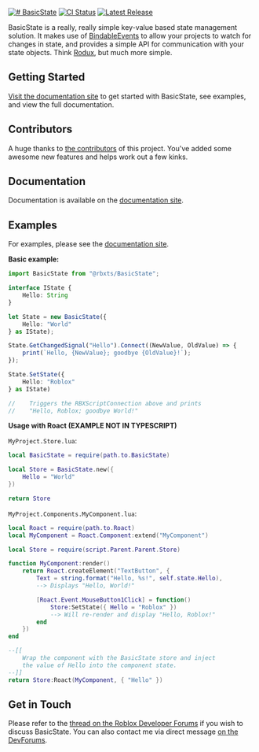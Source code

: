<!-- Link References -->
[repo]: https://github.com/csqrl/BasicState
[contribs]: https://github.com/csqrl/BasicState/graphs/contributors
[actions]: https://github.com/csqrl/BasicState/actions
[latest-release]: https://github.com/csqrl/BasicState/releases/latest

[docs]: https://csqrl.github.io/BasicState
[docs-example]: https://csqrl.github.io/BasicState/example

[forum]: https://devforum.roblox.com/t/571355
[forum-dm]: https://devforum.roblox.com/new-message?username=csqrl

<!-- Image References -->
[img-cover]: resources/basicstate-cover.png
[img-ci-status]: https://github.com/csqrl/BasicState/actions/workflows/ci.yml/badge.svg
[img-latest-release]: https://img.shields.io/github/v/release/csqrl/BasicState?label=version

<!-- Content -->
[![# BasicState][img-cover]][docs]
[![CI Status][img-ci-status]][actions] [![Latest Release][img-latest-release]][latest-release]

BasicState is a really, really simple key-value based state management solution. It makes use of [BindableEvents](https://developer.roblox.com/en-us/api-reference/class/BindableEvent) to allow your projects to watch for changes in state, and provides a simple API for communication with your state objects. Think [Rodux](https://roblox.github.io/rodux/), but much more simple.

## Getting Started
[Visit the documentation site][docs] to get started with BasicState, see examples, and view the full documentation.

## Contributors
A huge thanks to [the contributors][contribs] of this project. You've added some awesome new features and helps work out a few kinks.

## Documentation
Documentation is available on the [documentation site][docs].

## Examples
For examples, please see the [documentation site][docs-example].

**Basic example:**
```typescript
import BasicState from "@rbxts/BasicState";

interface IState {
    Hello: String
}

let State = new BasicState({
    Hello: "World"
} as IState);

State.GetChangedSignal("Hello").Connect((NewValue, OldValue) => {
    print(`Hello, {NewValue}; goodbye {OldValue}!`);
});

State.SetState({
    Hello: "Roblox"
} as IState)

//    Triggers the RBXScriptConnection above and prints
//    "Hello, Roblox; goodbye World!"

```

**Usage with Roact (EXAMPLE NOT IN TYPESCRIPT)**

`MyProject.Store.lua`:

```lua
local BasicState = require(path.to.BasicState)

local Store = BasicState.new({
    Hello = "World"
})

return Store
```

`MyProject.Components.MyComponent.lua`:
```lua
local Roact = require(path.to.Roact)
local MyComponent = Roact.Component:extend("MyComponent")

local Store = require(script.Parent.Parent.Store)

function MyComponent:render()
    return Roact.createElement("TextButton", {
        Text = string.format("Hello, %s!", self.state.Hello),
        --> Displays "Hello, World!"

        [Roact.Event.MouseButton1Click] = function()
            Store:SetState({ Hello = "Roblox" })
            --> Will re-render and display "Hello, Roblox!"
        end
    })
end

--[[
    Wrap the component with the BasicState store and inject
    the value of Hello into the component state.
--]]
return Store:Roact(MyComponent, { "Hello" })
```

## Get in Touch
Please refer to the [thread on the Roblox Developer Forums][forum] if you wish to discuss BasicState.
You can also contact me via direct message [on the DevForums][forum-dm].

